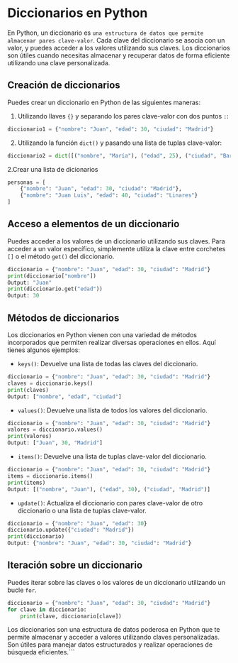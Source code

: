 # Diccionarios en Python

En Python, un diccionario es `una estructura de datos que permite almacenar pares clave-valor`. Cada clave del diccionario se asocia con un valor, y puedes acceder a los valores utilizando sus claves. Los diccionarios son útiles cuando necesitas almacenar y recuperar datos de forma eficiente utilizando una clave personalizada.

## Creación de diccionarios

Puedes crear un diccionario en Python de las siguientes maneras:

1. Utilizando llaves `{}` y separando los pares clave-valor con dos puntos `:`:

```python
diccionario1 = {"nombre": "Juan", "edad": 30, "ciudad": "Madrid"}
```

2. Utilizando la función `dict()` y pasando una lista de tuplas clave-valor:

```python
diccionario2 = dict([("nombre", "María"), ("edad", 25), ("ciudad", "Barcelona")])
```

2.Crear una lista de dicionarios

```python
personas = [
    {"nombre": "Juan", "edad": 30, "ciudad": "Madrid"},
    {"nombre": "Juan Luis", "edad": 40, "ciudad": "Linares"}
]
```
## Acceso a elementos de un diccionario

Puedes acceder a los valores de un diccionario utilizando sus claves. Para acceder a un valor específico, simplemente utiliza la clave entre corchetes `[]` o el método `get()` del diccionario.

```python
diccionario = {"nombre": "Juan", "edad": 30, "ciudad": "Madrid"}
print(diccionario["nombre"])
Output: "Juan"
print(diccionario.get("edad"))
Output: 30
```

## Métodos de diccionarios

Los diccionarios en Python vienen con una variedad de métodos incorporados que permiten realizar diversas operaciones en ellos. Aquí tienes algunos ejemplos:

- `keys()`: Devuelve una lista de todas las claves del diccionario.

```python
diccionario = {"nombre": "Juan", "edad": 30, "ciudad": "Madrid"}
claves = diccionario.keys()
print(claves)
Output: ["nombre", "edad", "ciudad"]
```

- `values()`: Devuelve una lista de todos los valores del diccionario.

```python
diccionario = {"nombre": "Juan", "edad": 30, "ciudad": "Madrid"}
valores = diccionario.values()
print(valores)
Output: ["Juan", 30, "Madrid"]
```

- `items()`: Devuelve una lista de tuplas clave-valor del diccionario.

```python
diccionario = {"nombre": "Juan", "edad": 30, "ciudad": "Madrid"}
items = diccionario.items()
print(items)
Output: [("nombre", "Juan"), ("edad", 30), ("ciudad", "Madrid")]
```

- `update()`: Actualiza el diccionario con pares clave-valor de otro diccionario o una lista de tuplas clave-valor.

```python
diccionario = {"nombre": "Juan", "edad": 30}
diccionario.update({"ciudad": "Madrid"})
print(diccionario) 
Output: {"nombre": "Juan", "edad": 30, "ciudad": "Madrid"}
```

## Iteración sobre un diccionario

Puedes iterar sobre las claves o los valores de un diccionario utilizando un bucle `for`.

```python
diccionario = {"nombre": "Juan", "edad": 30, "ciudad": "Madrid"}
for clave in diccionario:
    print(clave, diccionario[clave])
```

Los diccionarios son una estructura de datos poderosa en Python que te permite almacenar y acceder a valores utilizando claves personalizadas. Son útiles para manejar datos estructurados y realizar operaciones de búsqueda eficientes.```
